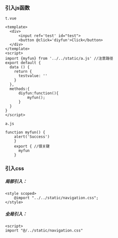 ### 引入js函数

`t.vue`

```
<template>
  <div>
      <input ref='test' id="test">
      <button @click='diyfun'>Click</button>
  </div>
</template>
<script>
import {myfun} from '../../static/a.js' //注意路径
export default {
  data () {
    return {
      testvalue: ''
    }
  },
  methods:{
      diyfun:function(){
          myfun();
      }
  }
}
</script>
```

`a.js`

```
function myfun() {
    alert('Success')
    }
    export { //很关键
      myfun
    }
```

### 引入css

##### 局部引入：

```
<style scoped>
    @import "../../static/navigation.css"; 
</style>
```



##### 全局引入：

```
<script>
import "@/../static/navigation.css"
```

